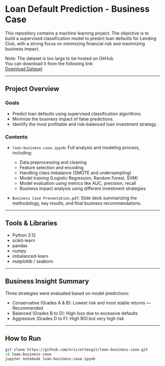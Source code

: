 # Loan Default Prediction - Business Case

This repository contains a machine learning project. The objective is to build a supervised classification model to predict loan defaults for Lending Club, with a strong focus on minimizing financial risk and maximizing business impact.

Note: The dataset is too large to be hosted on GitHub.  
You can download it from the following link:  
[Download Dataset](https://urledu-my.sharepoint.com/:f:/g/personal/galla_garciacastany_esade_edu/ElZFxdbELP1Mg72ieUctQQcBZOhh_4Ku7536pocIEFsSAA?e=khAEfB)

---

## Project Overview

### Goals
- Predict loan defaults using supervised classification algorithms.
- Minimize the business impact of false predictions.
- Identify the most profitable and risk-balanced loan investment strategy.

### Contents
- `loan-business-case.ipynb`: Full analysis and modeling process, including:
  - Data preprocessing and cleaning
  - Feature selection and encoding
  - Handling class imbalance (SMOTE and undersampling)
  - Model training (Logistic Regression, Random Forest, SVM)
  - Model evaluation using metrics like AUC, precision, recall
  - Business impact analysis using different investment strategies

- `Business Case Presentation.pdf`: Slide deck summarizing the methodology, key results, and final business recommendations.

---

## Tools & Libraries
- Python 3.12
- scikit-learn
- pandas
- numpy
- imbalanced-learn
- matplotlib / seaborn

---

## Business Insight Summary

Three strategies were evaluated based on model predictions:
- Conservative (Grades A & B): Lowest risk and most stable returns — Recommended
- Balanced (Grades B to D): High loss due to excessive defaults
- Aggressive (Grades D to F): High ROI but very high risk

---

## How to Run

```bash
git clone https://github.com/nriccortesgit/loan-business-case.git
cd loan-business-case
jupyter notebook loan-business-case.ipynb
